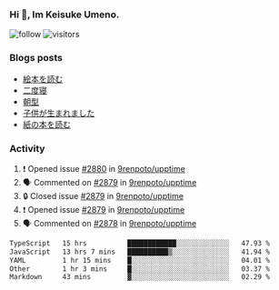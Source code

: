 ### Hi 👋, Im Keisuke Umeno.

<!--
**9renpoto/9renpoto** is a ✨ _special_ ✨ repository because its `README.md` (this file) appears on your GitHub profile.

Here are some ideas to get you started:

- 🔭 I’m currently working on ...
- 🌱 I’m currently learning ...
- 👯 I’m looking to collaborate on ...
- 🤔 I’m looking for help with ...
- 💬 Ask me about ...
- 📫 How to reach me: ...
- 😄 Pronouns: ...
- ⚡ Fun fact: ...
-->

![follow](https://img.shields.io/github/followers/9renpoto?label=Follow&style=social)
![visitors](https://komarev.com/ghpvc/?username=9renpoto&label=Profile%20views&color=0e75b6&style=flat)

### Blogs posts

<!-- BLOG-POST-LIST:START -->
- [絵本を読む](https://9renpoto.win/entry/2024/07/26/picture_book)
- [二度寝](https://9renpoto.win/entry/2024/07/18/going_back_to_sleep)
- [朝型](https://9renpoto.win/entry/2024/05/29/im-an-early)
- [子供が生まれました](https://9renpoto.win/entry/2024/04/18/hello-world)
- [紙の本を読む](https://9renpoto.win/entry/2024/02/25/reading-papar-book)
<!-- BLOG-POST-LIST:END -->

### Activity

<!--START_SECTION:activity-->
1. ❗ Opened issue [#2880](https://github.com/9renpoto/upptime/issues/2880) in [9renpoto/upptime](https://github.com/9renpoto/upptime)
2. 🗣 Commented on [#2879](https://github.com/9renpoto/upptime/issues/2879#issuecomment-2260201144) in [9renpoto/upptime](https://github.com/9renpoto/upptime)
3. 🔒 Closed issue [#2879](https://github.com/9renpoto/upptime/issues/2879) in [9renpoto/upptime](https://github.com/9renpoto/upptime)
4. ❗ Opened issue [#2879](https://github.com/9renpoto/upptime/issues/2879) in [9renpoto/upptime](https://github.com/9renpoto/upptime)
5. 🗣 Commented on [#2878](https://github.com/9renpoto/upptime/issues/2878#issuecomment-2260162061) in [9renpoto/upptime](https://github.com/9renpoto/upptime)
<!--END_SECTION:activity-->

<!--START_SECTION:waka-->

```txt
TypeScript   15 hrs          ████████████░░░░░░░░░░░░░   47.93 %
JavaScript   13 hrs 7 mins   ██████████▒░░░░░░░░░░░░░░   41.94 %
YAML         1 hr 15 mins    █░░░░░░░░░░░░░░░░░░░░░░░░   04.01 %
Other        1 hr 3 mins     █░░░░░░░░░░░░░░░░░░░░░░░░   03.37 %
Markdown     43 mins         ▓░░░░░░░░░░░░░░░░░░░░░░░░   02.29 %
```

<!--END_SECTION:waka-->
